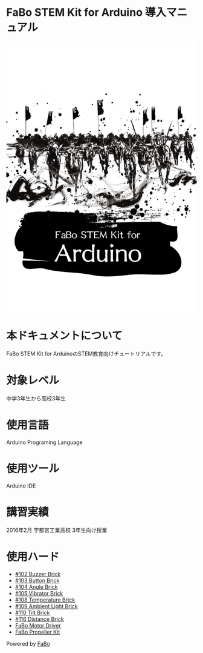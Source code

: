 FaBo STEM Kit for Arduino 導入マニュアル
=======

![](/img/title_arduino_stem.png)

# 本ドキュメントについて

FaBo STEM Kit for ArduinoのSTEM教育向けチュートリアルです。

# 対象レベル

中学3年生から高校3年生

# 使用言語

Arduino Programing Language

# 使用ツール

Arduino IDE

# 講習実績
2016年2月 宇都宮工業高校 3年生向け授業<br>

# 使用ハード

* [#102 Buzzer Brick](brick_analog/102_brick_analog_buzzer.md)
* [#103 Button Brick](brick_analog/103_brick_analog_button.md)
* [#104 Angle Brick](brick_analog/104_brick_analog_angle.md)
* [#105 Vibrator Brick](brick_analog/105_brick_analog_vibrator.md)
* [#108 Temperature Brick](brick_analog/108_brick_analog_temperature.md)
* [#109 Ambient Light Brick](brick_analog/109_brick_analog_ambientlight.md)
* [#110 Tilt Brick](brick_analog/110_brick_analog_tilt.md)
* [#116 Distance Brick](brick_analog/116_brick_analog_distance.md)
* [FaBo Motor Driver](http://www.fabo.io/601.html)
* [FaBo Propeller Kit](http://www.fabo.io/1501.html)


Powered by [FaBo](http://www.fabo.io)